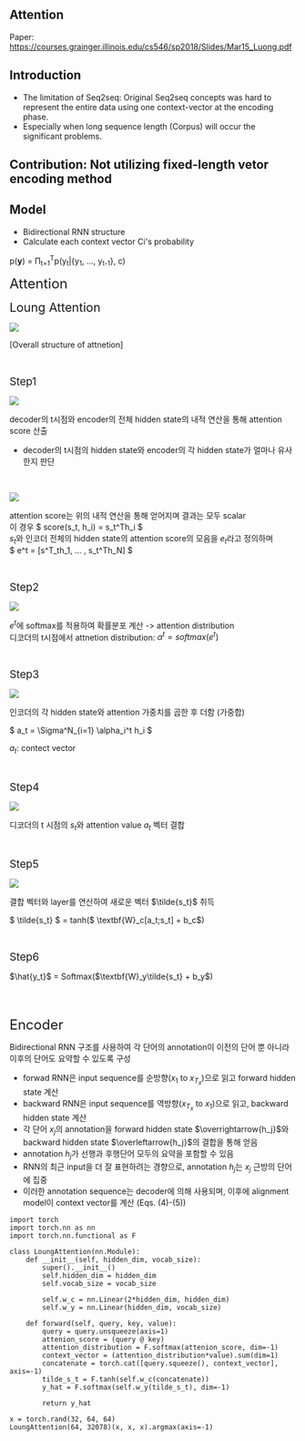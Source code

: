 
## Attention 

Paper: https://courses.grainger.illinois.edu/cs546/sp2018/Slides/Mar15_Luong.pdf

## Introduction
- The limitation of Seq2seq: Original Seq2seq concepts was hard to represent the entire data using one context-vector at the encoding phase.
- Especially when long sequence length (Corpus) will occur the significant problems.

## Contribution: Not utilizing fixed-length vetor encoding method


## Model
- Bidirectional RNN structure
- Calculate each context vector Ci's probability


p(**y**) = Π<sub>t=1</sub><sup>T</sup>p(y<sub>t</sub>|{y<sub>1</sub>, ..., y<sub>t-1</sub>}, c)


<span style="font-size:18pt;"> Attention </span>

<span style="font-size:16pt;"> Loung Attention </span>

![](https://wikidocs.net/images/page/22893/dotproductattention1_final.PNG)

[Overall structure of attnetion]

<br>

<span style="font-size:14pt;"> Step1 </span>

![](https://wikidocs.net/images/page/22893/dotproductattention2_final.PNG)

decoder의 t시점와 encoder의 전체 hidden state의 내적 연산을 통해 attention score 산출
- decoder의 t시점의 hidden state와 encoder의 각 hidden state가 얼마나 유사한지 판단

<br>

![](https://wikidocs.net/images/page/22893/i%EB%B2%88%EC%A7%B8%EC%96%B4%ED%85%90%EC%85%98%EC%8A%A4%EC%BD%94%EC%96%B4_final.PNG)

attention score는 위의 내적 연산을 통해 얻어지며 결과는 모두 scalar <br>
이 경우 $ score(s_t, h_i) = s_t^Th_i $ <br>
$s_t$와 인코더 전체의 hidden state의 attention score의 모음을 $e_t$라고 정의하며 <br>
$ e^t = [s^T_th_1, ... , s_t^Th_N] $

<br>

<span style="font-size:14pt;"> Step2 </span>

![](https://wikidocs.net/images/page/22893/dotproductattention3_final.PNG)

$e^t$에 softmax를 적용하여 확률분포 계산 -> attention distribution <br>
디코더의 t시점에서 attnetion distribution: $\alpha^t = softmax(e^t)$ 

<br>

<span style="font-size:14pt;"> Step3 </span>

![](https://wikidocs.net/images/page/22893/dotproductattention4_final.PNG)

인코더의 각 hidden state와 attention 가중치를 곱한 후 더함 (가중합)

$ a_t = \Sigma^N_{i=1} \alpha_i^t h_i $

$a_t$: contect vector

<br>

<span style="font-size:14pt;"> Step4 </span>

![](https://wikidocs.net/images/page/22893/dotproductattention5_final_final.PNG)

디코더의 t 시점의 $s_t$와 attention value $a_t$ 벡터 결합 <br>

<br>

<span style="font-size:14pt;"> Step5 </span>

![](https://wikidocs.net/images/page/22893/st.PNG)

결합 벡터와 layer를 연산하여 새로운 벡터 $\tilde{s_t}$ 취득 <br>

$ \tilde{s_t} $ = tanh($ \textbf{W}_c[a_t;s_t] + b_c$)  

<br>

<span style="font-size:14pt;"> Step6 </span>

$\hat{y_t}$ = Softmax($\textbf{W}_y\tilde{s_t} + b_y$)

<br>
<br>


<span style="font-size:18pt;"> Encoder </span>

Bidirectional RNN 구조를 사용하여 각 단어의 annotation이 이전의 단어 뿐 아니라 이후의 단어도 요약할 수 있도록 구성
- forwad RNN은 input sequence를 순방향($x_1$ to $x_{T_x}$)으로 읽고 forward hidden state 계산
- backward RNN은 input sequence를 역방향($x_{T_x}$ to $x_1$)으로 읽고, backward hidden state 계산
- 각 단어 $x_j$의 annotation을 forward hidden state $\overrightarrow{h_j}$와 backward hidden state $\overleftarrow{h_j}$의 결합을 통해 얻음
- annotation $h_j$가 선행과 후행단어 모두의 요약을 포함할 수 있음
- RNN의 최근 input을 더 잘 표현하려는 경향으로, annotation $h_j$는 $x_j$ 근방의 단어에 집중
- 이러한 annotation sequence는 decoder에 의해 사용되며, 이후에 alignment model이 context vector를 계산 (Eqs. (4)-(5))


```
import torch
import torch.nn as nn
import torch.nn.functional as F
```


```
class LoungAttention(nn.Module):
    def __init__(self, hidden_dim, vocab_size):
        super().__init__()
        self.hidden_dim = hidden_dim
        self.vocab_size = vocab_size

        self.w_c = nn.Linear(2*hidden_dim, hidden_dim)
        self.w_y = nn.Linear(hidden_dim, vocab_size)
    
    def forward(self, query, key, value):
        query = query.unsqueeze(axis=1)
        attenion_score = (query @ key)
        attention_distribution = F.softmax(attenion_score, dim=-1)
        context_vector = (attention_distribution*value).sum(dim=1)
        concatenate = torch.cat([query.squeeze(), context_vector], axis=-1)
        tilde_s_t = F.tanh(self.w_c(concatenate))
        y_hat = F.softmax(self.w_y(tilde_s_t), dim=-1)

        return y_hat

x = torch.rand(32, 64, 64)
LoungAttention(64, 32078)(x, x, x).argmax(axis=-1)

```




